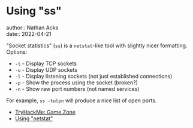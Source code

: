 # Using "ss"

author:: Nathan Acks  
date:: 2022-04-21

"Socket statistics" (`ss`) is a `netstat`-like tool with slightly nicer formatting. Options:

* `-t` - Display TCP sockets
* `-u` - Display UDP sockets
* `-l` - Display listening sockets (not just established connections)
* `-p` - Show the process using the socket (broken?)
* `-n` - Show raw port numbers (not named services)

 For example, `ss -tulpn` will produce a nice list of open ports.

* [TryHackMe: Game Zone](tryhackme-game-zone.md)
* [Using "netstat"](netstat.md)

